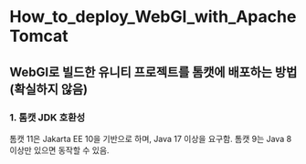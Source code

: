 # How_to_deploy_WebGl_with_ApacheTomcat
## WebGl로 빌드한 유니티 프로젝트를 톰캣에 배포하는 방법(확실하지 않음)

### 1. 톰캣 JDK 호환성
  톰캣 11은 Jakarta EE 10을 기반으로 하며, Java 17 이상을 요구함.
  톰캣 9는 Java 8 이상만 있으면 동작할 수 있음.
